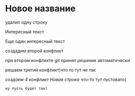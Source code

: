 # Новое название

удалил одну строку

Интересный текст

Еще один интересный текст

создадим второй конфликт

при втором конфликте git принял решение автоматически

решаем третий конфликт)что то тут не так

*создаем 4 конфликт*
*Новая строка*
что-то тут пустовато(

    ну пусть будет так)

